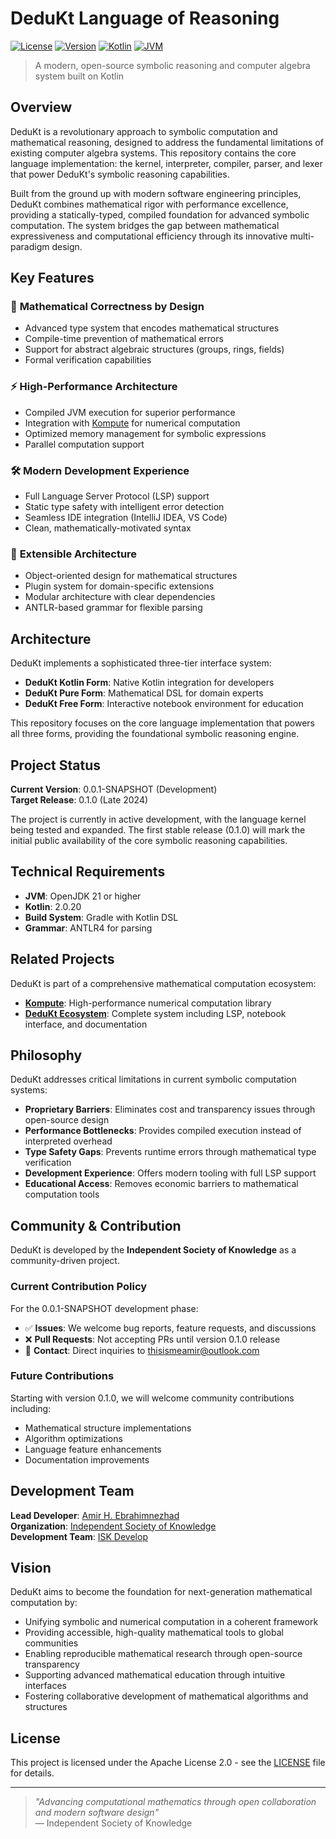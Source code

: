 # DeduKt Language of Reasoning

[![License](https://img.shields.io/badge/License-Apache%202.0-blue.svg)](https://opensource.org/licenses/Apache-2.0)
[![Version](https://img.shields.io/badge/version-0.0.1--SNAPSHOT-orange)](https://github.com/iskdevelop/dedukt-lang)
[![Kotlin](https://img.shields.io/badge/kotlin-2.0.20-blue.svg)](https://kotlinlang.org)
[![JVM](https://img.shields.io/badge/JVM-21-red.svg)](https://openjdk.org)

> A modern, open-source symbolic reasoning and computer algebra system built on Kotlin

## Overview

DeduKt is a revolutionary approach to symbolic computation and mathematical reasoning, designed to address the fundamental limitations of existing computer algebra systems. This repository contains the core language implementation: the kernel, interpreter, compiler, parser, and lexer that power DeduKt's symbolic reasoning capabilities.

Built from the ground up with modern software engineering principles, DeduKt combines mathematical rigor with performance excellence, providing a statically-typed, compiled foundation for advanced symbolic computation. The system bridges the gap between mathematical expressiveness and computational efficiency through its innovative multi-paradigm design.

## Key Features

### 🔬 **Mathematical Correctness by Design**
- Advanced type system that encodes mathematical structures
- Compile-time prevention of mathematical errors
- Support for abstract algebraic structures (groups, rings, fields)
- Formal verification capabilities

### ⚡ **High-Performance Architecture**
- Compiled JVM execution for superior performance
- Integration with [Kompute](https://github.com/iskdevelop/kompute) for numerical computation
- Optimized memory management for symbolic expressions
- Parallel computation support

### 🛠 **Modern Development Experience**
- Full Language Server Protocol (LSP) support
- Static type safety with intelligent error detection
- Seamless IDE integration (IntelliJ IDEA, VS Code)
- Clean, mathematically-motivated syntax

### 🔧 **Extensible Architecture**
- Object-oriented design for mathematical structures
- Plugin system for domain-specific extensions
- Modular architecture with clear dependencies
- ANTLR-based grammar for flexible parsing

## Architecture

DeduKt implements a sophisticated three-tier interface system:

- **DeduKt Kotlin Form**: Native Kotlin integration for developers
- **DeduKt Pure Form**: Mathematical DSL for domain experts
- **DeduKt Free Form**: Interactive notebook environment for education

This repository focuses on the core language implementation that powers all three forms, providing the foundational symbolic reasoning engine.

## Project Status

**Current Version**: 0.0.1-SNAPSHOT (Development)  
**Target Release**: 0.1.0 (Late 2024)

The project is currently in active development, with the language kernel being tested and expanded. The first stable release (0.1.0) will mark the initial public availability of the core symbolic reasoning capabilities.

## Technical Requirements

- **JVM**: OpenJDK 21 or higher
- **Kotlin**: 2.0.20
- **Build System**: Gradle with Kotlin DSL
- **Grammar**: ANTLR4 for parsing

## Related Projects

DeduKt is part of a comprehensive mathematical computation ecosystem:

- **[Kompute](https://github.com/iskdevelop/kompute)**: High-performance numerical computation library
- **[DeduKt Ecosystem](https://github.com/iskdevelop/dedukt)**: Complete system including LSP, notebook interface, and documentation

## Philosophy

DeduKt addresses critical limitations in current symbolic computation systems:

- **Proprietary Barriers**: Eliminates cost and transparency issues through open-source design
- **Performance Bottlenecks**: Provides compiled execution instead of interpreted overhead
- **Type Safety Gaps**: Prevents runtime errors through mathematical type verification
- **Development Experience**: Offers modern tooling with full LSP support
- **Educational Access**: Removes economic barriers to mathematical computation tools

## Community & Contribution

DeduKt is developed by the **Independent Society of Knowledge** as a community-driven project.

### Current Contribution Policy
For the 0.0.1-SNAPSHOT development phase:
- ✅ **Issues**: We welcome bug reports, feature requests, and discussions
- ❌ **Pull Requests**: Not accepting PRs until version 0.1.0 release
- 📧 **Contact**: Direct inquiries to [thisismeamir@outlook.com](mailto:thisismeamir@outlook.com)

### Future Contributions
Starting with version 0.1.0, we will welcome community contributions including:
- Mathematical structure implementations
- Algorithm optimizations
- Language feature enhancements
- Documentation improvements

## Development Team

**Lead Developer**: [Amir H. Ebrahimnezhad](mailto:thisismeamir@outlook.com)  
**Organization**: [Independent Society of Knowledge](https://github.com/iskportal)  
**Development Team**: [ISK Develop](https://github.com/iskdevelop)

## Vision

DeduKt aims to become the foundation for next-generation mathematical computation by:

- Unifying symbolic and numerical computation in a coherent framework
- Providing accessible, high-quality mathematical tools to global communities
- Enabling reproducible mathematical research through open-source transparency
- Supporting advanced mathematical education through intuitive interfaces
- Fostering collaborative development of mathematical algorithms and structures

## License

This project is licensed under the Apache License 2.0 - see the [LICENSE](LICENSE) file for details.

---

> *"Advancing computational mathematics through open collaboration and modern software design"*  
> — Independent Society of Knowledge